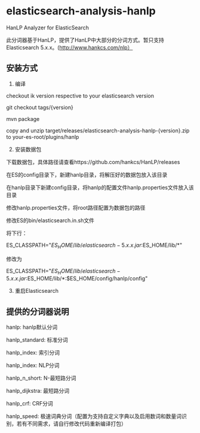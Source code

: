 # elasticsearch-analysis-hanlp
HanLP Analyzer for ElasticSearch

此分词器基于HanLP，提供了HanLP中大部分的分词方式。暂只支持Elasticsearch 5.x.x。(http://www.hankcs.com/nlp）

## 安装方式
1. 编译

checkout ik version respective to your elasticsearch version

git checkout tags/{version}

mvn package

copy and unzip target/releases/elasticsearch-analysis-hanlp-{version}.zip to your-es-root/plugins/hanlp

2. 安装数据包

下载数据包，具体路径请查看https://github.com/hankcs/HanLP/releases

在ES的config目录下，新建hanlp目录，将解压好的数据包放入该目录

在hanlp目录下新建config目录，将hanlp的配置文件hanlp.properties文件放入该目录

修改hanlp.properties文件，将root路径配置为数据包的路径

修改ES的bin/elasticsearch.in.sh文件

将下行：

ES_CLASSPATH="$ES_HOME/lib/elasticsearch-5.x.x.jar:$ES_HOME/lib/*"

修改为

ES_CLASSPATH="$ES_HOME/lib/elasticsearch-5.x.x.jar:$ES_HOME/lib/*:$ES_HOME/config/hanlp/config"

3. 重启Elasticsearch

## 提供的分词器说明

hanlp: hanlp默认分词

hanlp_standard: 标准分词

hanlp_index: 索引分词

hanlp_index: NLP分词

hanlp_n_short: N-最短路分词

hanlp_dijkstra: 最短路分词

hanlp_crf: CRF分词

hanlp_speed: 极速词典分词（配置为支持自定义字典以及启用数词和数量词识别，若有不同需求，请自行修改代码重新编译打包）
